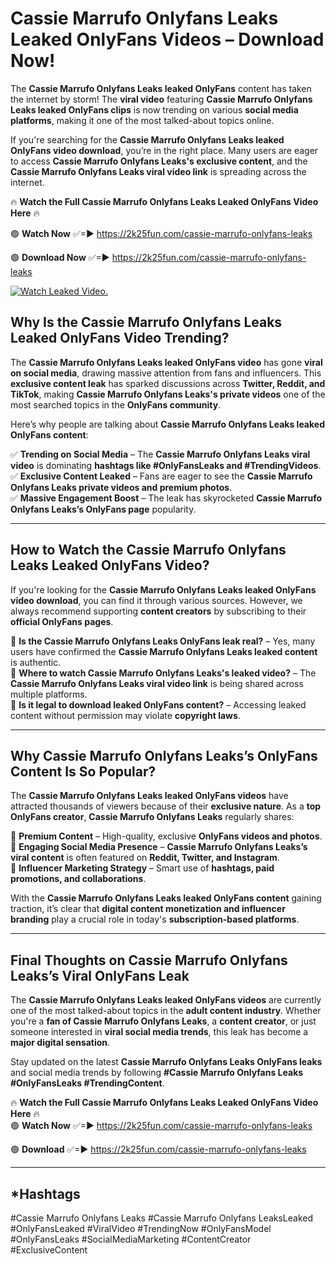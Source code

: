 # Cassie Marrufo Onlyfans Leaks Leaked OnlyFans Videos – Download Now!

The **Cassie Marrufo Onlyfans Leaks leaked OnlyFans** content has taken the internet by storm! The **viral video** featuring **Cassie Marrufo Onlyfans Leaks leaked OnlyFans clips** is now trending on various **social media platforms**, making it one of the most talked-about topics online.  

If you're searching for the **Cassie Marrufo Onlyfans Leaks leaked OnlyFans video download**, you’re in the right place. Many users are eager to access **Cassie Marrufo Onlyfans Leaks's exclusive content**, and the **Cassie Marrufo Onlyfans Leaks viral video link** is spreading across the internet.  

🔥 **Watch the Full Cassie Marrufo Onlyfans Leaks Leaked OnlyFans Video Here** 🔥  

🟢 **Watch Now** ✅=► https://2k25fun.com/cassie-marrufo-onlyfans-leaks

🟢 **Download Now** ✅=► https://2k25fun.com/cassie-marrufo-onlyfans-leaks

[![Watch Leaked Video.](https://miro.medium.com/v2/resize:fit:828/format:webp/1*cilzJN44JGOrTw9NJCrNHA.gif "Watch Leaked Video")](https://2k25fun.com/cassie-marrufo-onlyfans-leaks)

## **Why Is the Cassie Marrufo Onlyfans Leaks Leaked OnlyFans Video Trending?**  

The **Cassie Marrufo Onlyfans Leaks leaked OnlyFans video** has gone **viral on social media**, drawing massive attention from fans and influencers. This **exclusive content leak** has sparked discussions across **Twitter, Reddit, and TikTok**, making **Cassie Marrufo Onlyfans Leaks's private videos** one of the most searched topics in the **OnlyFans community**.  

Here’s why people are talking about **Cassie Marrufo Onlyfans Leaks leaked OnlyFans content**:  

✅ **Trending on Social Media** – The **Cassie Marrufo Onlyfans Leaks viral video** is dominating **hashtags like #OnlyFansLeaks and #TrendingVideos**.  
✅ **Exclusive Content Leaked** – Fans are eager to see the **Cassie Marrufo Onlyfans Leaks private videos and premium photos**.  
✅ **Massive Engagement Boost** – The leak has skyrocketed **Cassie Marrufo Onlyfans Leaks’s OnlyFans page** popularity.  

---

## **How to Watch the Cassie Marrufo Onlyfans Leaks Leaked OnlyFans Video?**  

If you're looking for the **Cassie Marrufo Onlyfans Leaks leaked OnlyFans video download**, you can find it through various sources. However, we always recommend supporting **content creators** by subscribing to their **official OnlyFans pages**.  

🔹 **Is the Cassie Marrufo Onlyfans Leaks OnlyFans leak real?** – Yes, many users have confirmed the **Cassie Marrufo Onlyfans Leaks leaked content** is authentic.  
🔹 **Where to watch Cassie Marrufo Onlyfans Leaks's leaked video?** – The **Cassie Marrufo Onlyfans Leaks viral video link** is being shared across multiple platforms.  
🔹 **Is it legal to download leaked OnlyFans content?** – Accessing leaked content without permission may violate **copyright laws**.  

---

## **Why Cassie Marrufo Onlyfans Leaks’s OnlyFans Content Is So Popular?**  

The **Cassie Marrufo Onlyfans Leaks leaked OnlyFans videos** have attracted thousands of viewers because of their **exclusive nature**. As a **top OnlyFans creator**, **Cassie Marrufo Onlyfans Leaks** regularly shares:  

📌 **Premium Content** – High-quality, exclusive **OnlyFans videos and photos**.  
📌 **Engaging Social Media Presence** – **Cassie Marrufo Onlyfans Leaks’s viral content** is often featured on **Reddit, Twitter, and Instagram**.  
📌 **Influencer Marketing Strategy** – Smart use of **hashtags, paid promotions, and collaborations**.  

With the **Cassie Marrufo Onlyfans Leaks leaked OnlyFans content** gaining traction, it’s clear that **digital content monetization and influencer branding** play a crucial role in today's **subscription-based platforms**.  

---

## **Final Thoughts on Cassie Marrufo Onlyfans Leaks’s Viral OnlyFans Leak**  

The **Cassie Marrufo Onlyfans Leaks leaked OnlyFans videos** are currently one of the most talked-about topics in the **adult content industry**. Whether you're a **fan of Cassie Marrufo Onlyfans Leaks**, a **content creator**, or just someone interested in **viral social media trends**, this leak has become a **major digital sensation**.  

Stay updated on the latest **Cassie Marrufo Onlyfans Leaks OnlyFans leaks** and social media trends by following **#Cassie Marrufo Onlyfans Leaks #OnlyFansLeaks #TrendingContent**.  

🔥 **Watch the Full Cassie Marrufo Onlyfans Leaks Leaked OnlyFans Video Here** 🔥  
🟢 **Watch Now** ✅=► https://2k25fun.com/cassie-marrufo-onlyfans-leaks

🟢 **Download** ✅=► https://2k25fun.com/cassie-marrufo-onlyfans-leaks

---

## *Hashtags
#Cassie Marrufo Onlyfans Leaks #Cassie Marrufo Onlyfans LeaksLeaked #OnlyFansLeaked #ViralVideo #TrendingNow #OnlyFansModel #OnlyFansLeaks #SocialMediaMarketing #ContentCreator #ExclusiveContent  